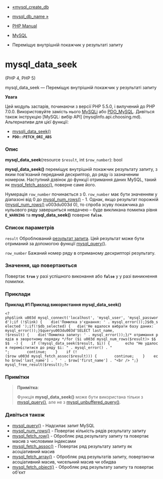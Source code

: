 - [«mysql_create_db](function.mysql-create-db.md)
- [mysql_db_name »](function.mysql-db-name.md)

- [PHP Manual](index.md)
- [MySQL](ref.mysql.md)
- Переміщує внутрішній покажчик у результаті запиту

# mysql_data_seek

(PHP 4, PHP 5)

mysql_data_seek — Переміщує внутрішній покажчик у результаті запиту

**Увага**

Цей модуль застарів, починаючи з версії PHP 5.5.0, і вилучений до PHP 7.0.0.
Використовуйте замість нього [MySQLi](book.mysqli.md) або
[PDO_MySQL](ref.pdo-mysql.md). Дивіться також інструкцію [MySQL: вибір
API] (mysqlinfo.api.choosing.md). Альтернативи для цієї функції:

- [mysqli_data_seek()](mysqli-result.data-seek.md)
- **`PDO::FETCH_ORI_ABS`**

### Опис

**mysql_data_seek**(resource `$result`, int `$row_number`): bool

**mysql_data_seek()** переміщує внутрішній покажчик результату
запиту, з яким пов'язаний переданий дескриптор, до ряду із зазначеним
номером. Наступний дзвінок до функції отримання даних MySQL, такий як
[mysql_fetch_assoc()](function.mysql-fetch-assoc.md), поверне саме
його.

Нумерація `row_number` починається з 0. `row_number` має бути
значенням у діапазоні від 0 до
[mysql_num_rows()](function.mysql-num-rows.md) - 1. Однак, якщо
результат порожній ([mysql_num_rows()](function.mysql-num-rows.md) u003du003d 0),
то спроба зсуву покажчика до нульового ряду завершиться невдачею – буде
викликана помилка рівня **`E_WARNING`** та **mysql_data_seek()** поверне
**`false`**.

### Список параметрів

`result`
Оброблюваний [результат запита](language.types.resource.md). Цей
результат може бути отриманий за допомогою функції
[mysql_query()](function.mysql-query.md).

`row_number`
Бажаний номер ряду в отриманому дескрипторі результату.

### Значення, що повертаються

Повертає **`true`** у разі успішного виконання або **`false`** у
у разі виникнення помилки.

### Приклади

**Приклад #1 Приклад використання **mysql_data_seek()****

` <?php$link u003d mysql_connect('localhost', 'mysql_user', 'mysql_password');if (!$link) {    die('Помилка з'єднання: ' . mysql_error());}$db_selected ');if(!$db_selected) {   die('Не вдалося вибрати базу даних: mysql_error());}$queryu003du003d'SELECT last_name, !$result) {    die('Помилка запиту: ' . mysql_error());}/* отримання рядів в зворотному порядку */for ($i u003d mysql_num_rows($result)> $$ $$  -) {    if (!mysql_data_seek($result, $i)) {       echo "Не удалося переміститися до ряду $i: " . mysql_error() . "
";        continue;    }    if (!($row u003d mysql_fetch_assoc($result))) {        continue;    }    echo $row['last_name'] . ' ' . $row['first_name'] . "<br />
";} mysql_free_result($result);?> `

### Примітки

> **Примітка**:
>
> Функція **mysql_data_seek()** може бути використана тільки з
> [mysql_query()](function.mysql-query.md), але не з
> [mysql_unbuffered_query()](function.mysql-unbuffered-query.md).

### Дивіться також

- [mysql_query()](function.mysql-query.md) - Надсилає запит MySQL
- [mysql_num_rows()](function.mysql-num-rows.md) - Повертає
кількість рядів результату запиту
- [mysql_fetch_row()](function.mysql-fetch-row.md) - Обробляє
ряд результату запиту та повертає масив з числовими індексами
- [mysql_fetch_assoc()](function.mysql-fetch-assoc.md) - Повертає
ряд результату запиту як асоціативний масив
- [mysql_fetch_array()](function.mysql-fetch-array.md) -
Обробляє ряд результатів запиту, повертаючи асоціативний масив,
чисельний масив чи обидва
- [mysql_fetch_object()](function.mysql-fetch-object.md) -
Обробляє ряд результату запиту та повертає об'єкт
